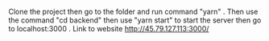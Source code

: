 Clone the project then go to the folder and run command "yarn" . Then use the command "cd backend" then use "yarn start" to start the server then go to localhost:3000 .
Link to website http://45.79.127.113:3000/


